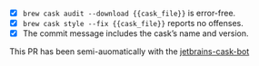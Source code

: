 - [x] `brew cask audit --download {{cask_file}}` is error-free.
- [x] `brew cask style --fix {{cask_file}}` reports no offenses.
- [x] The commit message includes the cask’s name and version.

This PR has been semi-auomatically with the [jetbrains-cask-bot](https://github.com/leipert/jetbrains-cask-bot)